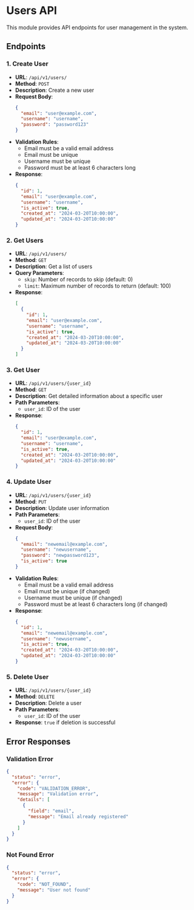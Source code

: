 # Users API

This module provides API endpoints for user management in the system.

## Endpoints

### 1. Create User
- **URL**: `/api/v1/users/`
- **Method**: `POST`
- **Description**: Create a new user
- **Request Body**:
  ```json
  {
    "email": "user@example.com",
    "username": "username",
    "password": "password123"
  }
  ```
- **Validation Rules**:
  - Email must be a valid email address
  - Email must be unique
  - Username must be unique
  - Password must be at least 6 characters long
- **Response**: 
  ```json
  {
    "id": 1,
    "email": "user@example.com",
    "username": "username",
    "is_active": true,
    "created_at": "2024-03-20T10:00:00",
    "updated_at": "2024-03-20T10:00:00"
  }
  ```

### 2. Get Users
- **URL**: `/api/v1/users/`
- **Method**: `GET`
- **Description**: Get a list of users
- **Query Parameters**:
  - `skip`: Number of records to skip (default: 0)
  - `limit`: Maximum number of records to return (default: 100)
- **Response**:
  ```json
  [
    {
      "id": 1,
      "email": "user@example.com",
      "username": "username",
      "is_active": true,
      "created_at": "2024-03-20T10:00:00",
      "updated_at": "2024-03-20T10:00:00"
    }
  ]
  ```

### 3. Get User
- **URL**: `/api/v1/users/{user_id}`
- **Method**: `GET`
- **Description**: Get detailed information about a specific user
- **Path Parameters**:
  - `user_id`: ID of the user
- **Response**:
  ```json
  {
    "id": 1,
    "email": "user@example.com",
    "username": "username",
    "is_active": true,
    "created_at": "2024-03-20T10:00:00",
    "updated_at": "2024-03-20T10:00:00"
  }
  ```

### 4. Update User
- **URL**: `/api/v1/users/{user_id}`
- **Method**: `PUT`
- **Description**: Update user information
- **Path Parameters**:
  - `user_id`: ID of the user
- **Request Body**:
  ```json
  {
    "email": "newemail@example.com",
    "username": "newusername",
    "password": "newpassword123",
    "is_active": true
  }
  ```
- **Validation Rules**:
  - Email must be a valid email address
  - Email must be unique (if changed)
  - Username must be unique (if changed)
  - Password must be at least 6 characters long (if changed)
- **Response**:
  ```json
  {
    "id": 1,
    "email": "newemail@example.com",
    "username": "newusername",
    "is_active": true,
    "created_at": "2024-03-20T10:00:00",
    "updated_at": "2024-03-20T10:00:00"
  }
  ```

### 5. Delete User
- **URL**: `/api/v1/users/{user_id}`
- **Method**: `DELETE`
- **Description**: Delete a user
- **Path Parameters**:
  - `user_id`: ID of the user
- **Response**: `true` if deletion is successful

## Error Responses

### Validation Error
```json
{
  "status": "error",
  "error": {
    "code": "VALIDATION_ERROR",
    "message": "Validation error",
    "details": [
      {
        "field": "email",
        "message": "Email already registered"
      }
    ]
  }
}
```

### Not Found Error
```json
{
  "status": "error",
  "error": {
    "code": "NOT_FOUND",
    "message": "User not found"
  }
}
``` 